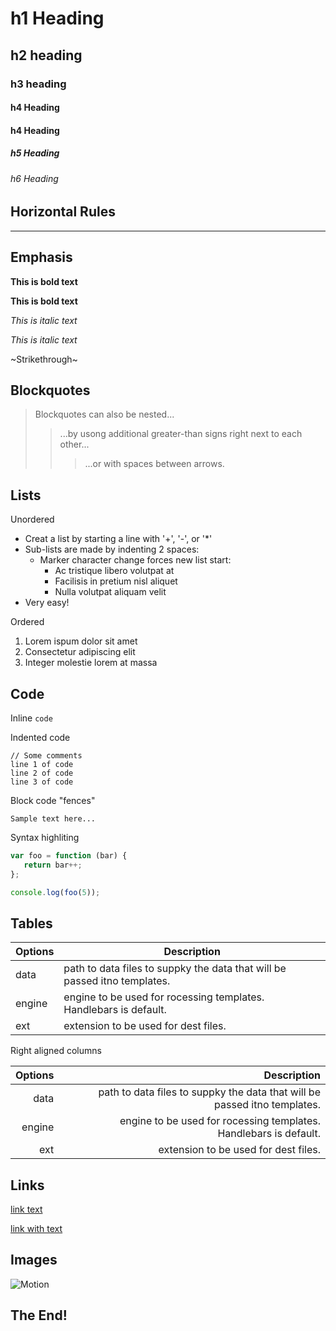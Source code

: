 # h1 Heading
## h2 heading
### h3 heading
#### h4 Heading
#### h4 Heading
##### h5 Heading
###### h6 Heading

## Horizontal Rules

____


## Emphasis

**This is bold text**

__This is bold text__

*This is italic text*

_This is italic text_

~Strikethrough~


## Blockquotes


> Blockquotes can also be nested...
>> ...by usong additional greater-than signs right next to each other...
>>> ...or with spaces between arrows.

## Lists

Unordered

+ Creat a list by starting a line with '+', '-', or '*'
+ Sub-lists are made by indenting 2 spaces:
  - Marker character change forces new list start:
    * Ac tristique libero volutpat at
    + Facilisis in pretium nisl aliquet
    - Nulla volutpat aliquam velit
+ Very easy!

Ordered 

1. Lorem ispum dolor sit amet
2. Consectetur adipiscing elit
3. Integer molestie lorem at massa

## Code

Inline `code`

Indented code

    // Some comments
    line 1 of code
    line 2 of code
    line 3 of code


Block code "fences"

```
Sample text here...
```

Syntax highliting

```js
var foo = function (bar) {
   return bar++;
};

console.log(foo(5));
```

## Tables

| Options | Description |
| ------- | ----------- |
| data    | path to data files to suppky the data that will be passed itno templates. |
| engine  | engine to be used for rocessing templates. Handlebars is default. |
| ext     | extension to be used for dest files. |

Right aligned columns

| Options | Description |
| ------: | ----------: |
| data    | path to data files to suppky the data that will be passed itno templates. |
| engine  | engine to be used for rocessing templates. Handlebars is default. |
| ext     | extension to be used for dest files. |


## Links

[link text](http://dev.nodeca.com)

[link with text](http://nodeca.github.io/pica/demo/ "title etxt!")

## Images

![Motion](https://octodex.githun.com/images/minion.png)

## The End!
